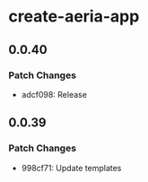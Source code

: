# create-aeria-app

## 0.0.40

### Patch Changes

- adcf098: Release

## 0.0.39

### Patch Changes

- 998cf71: Update templates
